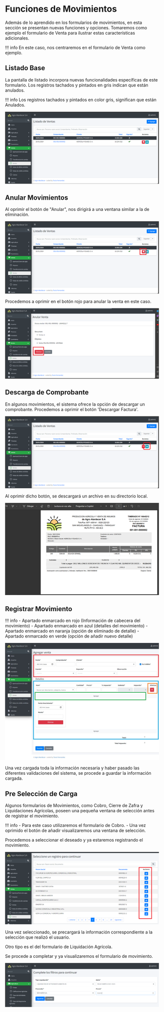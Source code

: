 # Funciones de Movimientos

Además de lo aprendido en los formularios de movimientos, en esta sección se presentan nuevas funciones y opciones. Tomaremos como ejemplo el formulario de Venta para ilustrar estas características adicionales.

!!! info
    En este caso, nos centraremos en el formulario de Venta como ejemplo.

## Listado Base 

La pantalla de listado incorpora nuevas funcionalidades específicas de este formulario. Los registros tachados y pintados en gris indican que están anulados.

 !!! info
    Los registros tachados y pintados en color gris, significan que están Anulados. 

 ![Listado de Movimientos](assets/images/18.png)

## Anular Movimientos

Al oprimir el botón de "Anular", nos dirigirá a una ventana similar a la de eliminación.

 ![Anulación de Movimiento](assets/images/19.png)

Procedemos a oprimir en el botón rojo para anular la venta en este caso.

 ![Confirmación de Anulación](assets/images/20.png)

## Descarga de Comprobante

En algunos movimientos, el sistema ofrece la opción de descargar un comprobante. Procedemos a oprimir el botón 'Descargar Factura'.

 ![Descarga de Comprobante](assets/images/21.png)

Al oprimir dicho botón, se descargará un archivo en su directorio local.

 ![Archivo Descargado](assets/images/22.png)

## Registrar Movimiento

!!! info 
    - Apartado enmarcado en rojo (Información de cabecera del movimiento)
    - Apartado enmarcado en azul (detalles del movimiento)
    - Apartado enmarcado en naranja (opción de eliminado de detalle)
    - Apartado enmarcado en verde (opción de añadir nuevo detalle)

 ![Registro de Movimiento](assets/images/23.jpeg)

Una vez cargada toda la información necesaria y haber pasado las diferentes validaciones del sistema, se procede a guardar la información cargada.

## Pre Selección de Carga

Algunos formularios de Movimientos, como Cobro, Cierre de Zafra y Liquidaciones Agrícolas, poseen una pequeña ventana de selección antes de registrar el movimiento.

 !!! info 
    - Para este caso utilizaremos el formulario de Cobro.
    - Una vez oprimido el botón de añadir visualizaremos una ventana de selección.

Procedemos a seleccionar el deseado y ya estaremos registrando el movimiento.

   ![Pre-Selección de Movimiento](assets/images/24.png)

Una vez seleccionado, se precargará la información correspondiente a la selección que realizó el usuario.

Otro tipo es el del formulario de Liquidación Agrícola.

Se procede a completar y ya visualizaremos el formulario de movimiento.

 ![Registro de Movimiento](assets/images/25.png)
